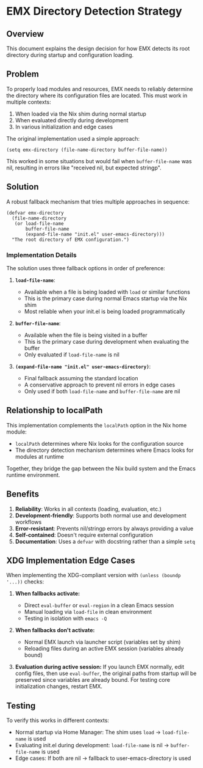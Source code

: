 # EMX Directory Detection Strategy

## Overview

This document explains the design decision for how EMX detects its root directory during startup and configuration loading.

## Problem

To properly load modules and resources, EMX needs to reliably determine the directory where its configuration files are located. This must work in multiple contexts:

1. When loaded via the Nix shim during normal startup
2. When evaluated directly during development
3. In various initialization and edge cases

The original implementation used a simple approach:

```elisp
(setq emx-directory (file-name-directory buffer-file-name))
```

This worked in some situations but would fail when `buffer-file-name` was nil, resulting in errors like "received nil, but expected stringp".

## Solution

A robust fallback mechanism that tries multiple approaches in sequence:

```elisp
(defvar emx-directory
  (file-name-directory
   (or load-file-name
       buffer-file-name
       (expand-file-name "init.el" user-emacs-directory)))
  "The root directory of EMX configuration.")
```

### Implementation Details

The solution uses three fallback options in order of preference:

1. **`load-file-name`**:
   - Available when a file is being loaded with `load` or similar functions
   - This is the primary case during normal Emacs startup via the Nix shim
   - Most reliable when your init.el is being loaded programmatically

2. **`buffer-file-name`**:
   - Available when the file is being visited in a buffer
   - This is the primary case during development when evaluating the buffer
   - Only evaluated if `load-file-name` is nil

3. **`(expand-file-name "init.el" user-emacs-directory)`**:
   - Final fallback assuming the standard location
   - A conservative approach to prevent nil errors in edge cases
   - Only used if both `load-file-name` and `buffer-file-name` are nil

## Relationship to localPath

This implementation complements the `localPath` option in the Nix home module:

- `localPath` determines where Nix looks for the configuration source
- The directory detection mechanism determines where Emacs looks for modules at runtime

Together, they bridge the gap between the Nix build system and the Emacs runtime environment.

## Benefits

1. **Reliability**: Works in all contexts (loading, evaluation, etc.)
2. **Development-friendly**: Supports both normal use and development workflows
3. **Error-resistant**: Prevents nil/stringp errors by always providing a value
4. **Self-contained**: Doesn't require external configuration
5. **Documentation**: Uses a `defvar` with docstring rather than a simple `setq`

## XDG Implementation Edge Cases

When implementing the XDG-compliant version with `(unless (boundp '...))` checks:

1. **When fallbacks activate:**
   - Direct `eval-buffer` or `eval-region` in a clean Emacs session
   - Manual loading via `load-file` in clean environment
   - Testing in isolation with `emacs -Q`

2. **When fallbacks don't activate:**
   - Normal EMX launch via launcher script (variables set by shim)
   - Reloading files during an active EMX session (variables already bound)

3. **Evaluation during active session:**
   If you launch EMX normally, edit config files, then use `eval-buffer`, the original paths from startup will be preserved since variables are already bound. For testing core initialization changes, restart EMX.

## Testing

To verify this works in different contexts:
- Normal startup via Home Manager: The shim uses `load` → `load-file-name` is used
- Evaluating init.el during development: `load-file-name` is nil → `buffer-file-name` is used
- Edge cases: If both are nil → fallback to user-emacs-directory is used